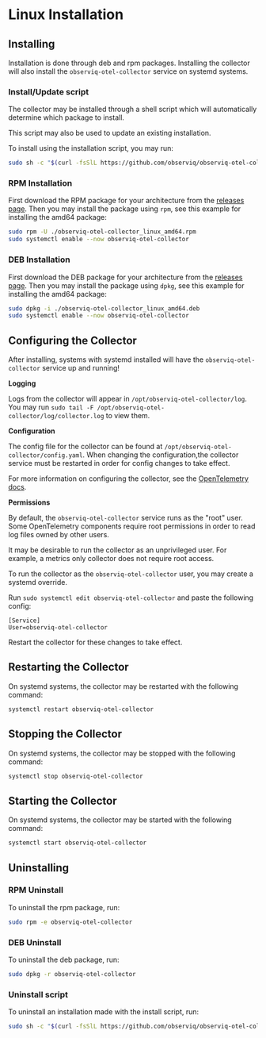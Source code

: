 # Linux Installation

## Installing

Installation is done through deb and rpm packages. Installing the collector will also install the `observiq-otel-collector` service on systemd systems.

### Install/Update script
The collector may be installed through a shell script which will automatically determine which package to install.

This script may also be used to update an existing installation.

To install using the installation script, you may run:
```sh
sudo sh -c "$(curl -fsSlL https://github.com/observiq/observiq-otel-collector/releases/latest/download/install_unix.sh)" install_unix.sh
```

### RPM Installation
First download the RPM package for your architecture from the [releases page](https://github.com/observIQ/observiq-otel-collector/releases/latest).
Then you may install the package using `rpm`, see this example for installing the amd64 package:
```sh
sudo rpm -U ./observiq-otel-collector_linux_amd64.rpm
sudo systemctl enable --now observiq-otel-collector
```

### DEB Installation
First download the DEB package for your architecture from the [releases page](https://github.com/observIQ/observiq-otel-collector/releases/latest).
Then you may install the package using `dpkg`, see this example for installing the amd64 package:
```sh
sudo dpkg -i ./observiq-otel-collector_linux_amd64.deb
sudo systemctl enable --now observiq-otel-collector
```

## Configuring the Collector
After installing, systems with systemd installed will have the `observiq-otel-collector` service up and running!

**Logging**

Logs from the collector will appear in `/opt/observiq-otel-collector/log`. You may run `sudo tail -F /opt/observiq-otel-collector/log/collector.log` to view them.

**Configuration**

The config file for the collector can be found at `/opt/observiq-otel-collector/config.yaml`. When changing the configuration,the collector service must be restarted in order for config changes to take effect.

For more information on configuring the collector, see the [OpenTelemetry docs](https://opentelemetry.io/docs/collector/configuration/).

**Permissions**

By default, the `observiq-otel-collector` service runs as the "root" user. Some OpenTelemetry components require root permissions in order to read log files owned by other users.

It may be desirable to run the collector as an unprivileged user. For example, a metrics only collector does not require root access.

To run the collector as the `observiq-otel-collector` user, you may create a systemd override.

Run `sudo systemctl edit observiq-otel-collector` and paste the following config:
```
[Service]
User=observiq-otel-collector
```

Restart the collector for these changes to take effect.

## Restarting the Collector
On systemd systems, the collector may be restarted with the following command:
```sh
systemctl restart observiq-otel-collector
```

## Stopping the Collector
On systemd systems, the collector may be stopped with the following command:
```sh
systemctl stop observiq-otel-collector
```

## Starting the Collector
On systemd systems, the collector may be started with the following command:
```sh
systemctl start observiq-otel-collector
```

## Uninstalling

### RPM Uninstall

To uninstall the rpm package, run:
```sh
sudo rpm -e observiq-otel-collector
```

### DEB Uninstall

To uninstall the deb package, run:
```sh
sudo dpkg -r observiq-otel-collector
```

### Uninstall script

To uninstall an installation made with the install script, run:
```sh
sudo sh -c "$(curl -fsSlL https://github.com/observiq/observiq-otel-collector/releases/latest/download/install_unix.sh)" install_unix.sh -r
```
